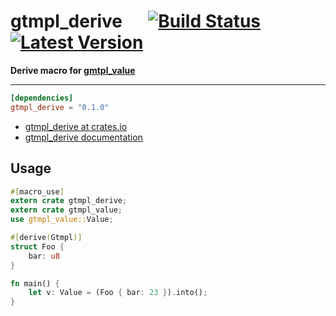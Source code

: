 # gtmpl_derive &emsp; [![Build Status]][travis] [![Latest Version]][crates.io]
[Build Status]: https://travis-ci.org/fiji-flo/gtmpl_derive.svg?branch=master
[travis]: https://travis-ci.org/fiji-flo/gtmpl_derive
[Latest Version]: https://img.shields.io/crates/v/gtmpl_derive.svg
[crates.io]: https://crates.io/crates/gtmpl_derive


**Derive macro for [gmtpl_value][gtmpl_value-github]**

---

```toml
[dependencies]
gtmpl_derive = "0.1.0"
```

* [gtmpl_derive at crates.io](https://crates.io/crate/gtmpl_derive)
* [gtmpl_derive documentation](https://docs.rs/crate/gtmpl_derive)

## Usage

```rust
#[macro_use]
extern crate gtmpl_derive;
extern crate gtmpl_value;
use gtmpl_value::Value;

#[derive(Gtmpl)]
struct Foo {
    bar: u8
}

fn main() {
    let v: Value = (Foo { bar: 23 }).into();
}
```

[gtmpl_value-github]: https://github.com/fiji-flo/gtmpl_value
